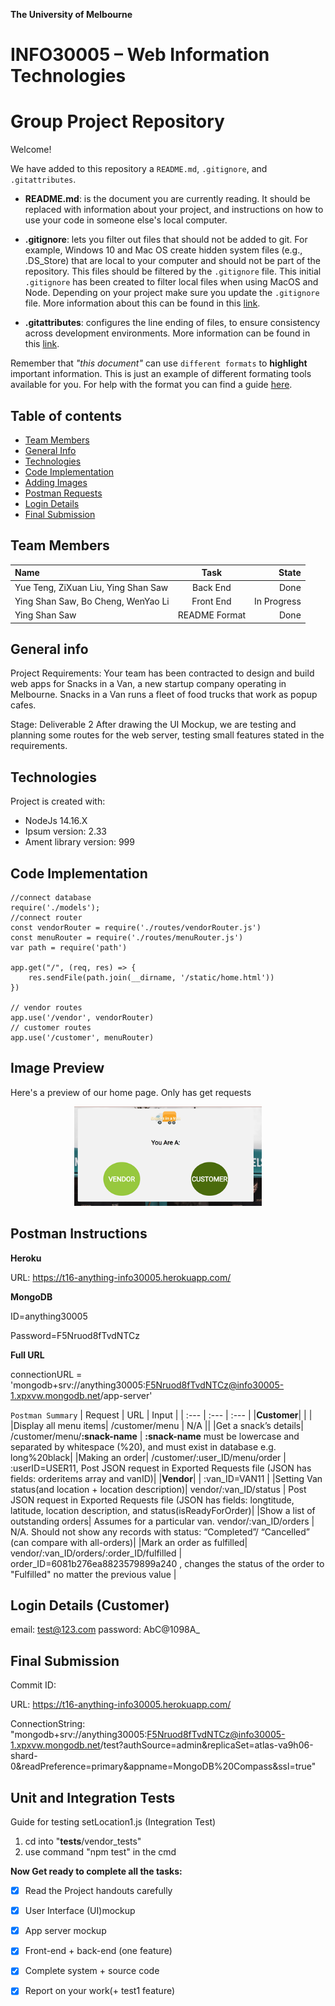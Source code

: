 **The University of Melbourne**
# INFO30005 – Web Information Technologies

# Group Project Repository

Welcome!

We have added to this repository a `README.md`, `.gitignore`, and `.gitattributes`.

* **README.md**: is the document you are currently reading. It should be replaced with information about your project, and instructions on how to use your code in someone else's local computer.

* **.gitignore**: lets you filter out files that should not be added to git. For example, Windows 10 and Mac OS create hidden system files (e.g., .DS_Store) that are local to your computer and should not be part of the repository. This files should be filtered by the `.gitignore` file. This initial `.gitignore` has  been created to filter local files when using MacOS and Node. Depending on your project make sure you update the `.gitignore` file.  More information about this can be found in this [link](https://www.atlassian.com/git/tutorials/saving-changes/gitignore).

* **.gitattributes**: configures the line ending of files, to ensure consistency across development environments. More information can be found in this [link](https://git-scm.com/docs/gitattributes).

Remember that _"this document"_ can use `different formats` to **highlight** important information. This is just an example of different formating tools available for you. For help with the format you can find a guide [here](https://docs.github.com/en/github/writing-on-github).

## Table of contents
* [Team Members](#team-members)
* [General Info](#general-info)
* [Technologies](#technologies)
* [Code Implementation](#code-implementation)
* [Adding Images](#image-preview)
* [Postman Requests](#postman-instructions)
* [Login Details](#login-details)
* [Final Submission](#final-submission)

## Team Members

| Name | Task | State |
| :---         |     :---:      |          ---: |
| Yue Teng, ZiXuan Liu, Ying Shan Saw | Back End     |  Done |
| Ying Shan Saw, Bo Cheng, WenYao Li   | Front End  |  In Progress |
| Ying Shan Saw | README Format      |  Done |

## General info
Project Requirements: 
Your team has been contracted to design and build web apps for Snacks in a Van, a new startup company operating 
in Melbourne. Snacks in a Van runs a fleet of food trucks that work as popup cafes.

Stage: Deliverable 2
After drawing the UI Mockup, we are testing and planning some routes for the web server, testing small features stated in the requirements.

## Technologies
Project is created with:
* NodeJs 14.16.X
* Ipsum version: 2.33
* Ament library version: 999

## Code Implementation

```JS
//connect database
require('./models');
//connect router
const vendorRouter = require('./routes/vendorRouter.js')
const menuRouter = require('./routes/menuRouter.js')
var path = require('path')

app.get("/", (req, res) => {
    res.sendFile(path.join(__dirname, '/static/home.html')) 
})

// vendor routes
app.use('/vendor', vendorRouter)
// customer routes
app.use('/customer', menuRouter)

```

## Image Preview
<p> Here's a preview of our home page. Only has get requests</p>
<p align="center">
  <img src="static/github-images/new-landing-page.png"  width="300" >
</p>

## Postman Instructions
**Heroku**

URL: https://t16-anything-info30005.herokuapp.com/

**MongoDB**

ID=anything30005

Password=F5Nruod8fTvdNTCz

**Full URL**

connectionURL = 'mongodb+srv://anything30005:F5Nruod8fTvdNTCz@info30005-1.xpxvw.mongodb.net/app-server'

`Postman Summary`
| Request | URL | Input |
| :---         |     :---      |          :--- |
|**Customer**| | |
|Display all menu items| /customer/menu | N/A || 
|Get a snack’s details| /customer/menu/**:snack-name** | **:snack-name** must be lowercase and separated by whitespace (%20), and must exist in database e.g. long%20black|
|Making an order| /customer/:user_ID/menu/order | :userID=USER11, Post JSON request in Exported Requests file (JSON has fields: orderitems array and vanID)| 
|**Vendor**| | :van_ID=VAN11 |
|Setting Van status(and location + location description)| vendor/:van_ID/status | Post JSON request in Exported Requests file (JSON has fields: longtitude, latitude, location description, and status(isReadyForOrder)| 
|Show a list of outstanding orders| Assumes for a particular van.   vendor/:van_ID/orders | N/A. Should not show any records with status: “Completed”/ “Cancelled” (can compare with all-orders)|
|Mark an order as fulfilled| vendor/:van_ID/orders/:order_ID/fulfilled | order_ID=6081b276ea8823579899a240 , changes the status of the order to "Fulfilled" no matter the previous value | 

## Login Details (Customer)
email: test@123.com
password: AbC@1098A_

## Final Submission
Commit ID: 

URL: https://t16-anything-info30005.herokuapp.com/

ConnectionString: "mongodb+srv://anything30005:F5Nruod8fTvdNTCz@info30005-1.xpxvw.mongodb.net/test?authSource=admin&replicaSet=atlas-va9h06-shard-0&readPreference=primary&appname=MongoDB%20Compass&ssl=true"


## Unit and Integration Tests
Guide for testing setLocation1.js (Integration Test)
1. cd into "__tests__/vendor_tests"
2. use command "npm test" in the cmd


**Now Get ready to complete all the tasks:**

- [x] Read the Project handouts carefully
- [x] User Interface (UI)mockup
- [x] App server mockup
- [x] Front-end + back-end (one feature)
- [x] Complete system + source code
- [x] Report on your work(+ test1 feature)

